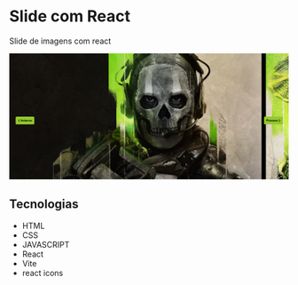 # Slide com React

Slide de imagens com react

![enter image description here](https://github.com/wesleycsv/Slide-React/blob/main/print.png?raw=true)

## Tecnologias
* HTML
* CSS
* JAVASCRIPT
* React
* Vite
* react icons
